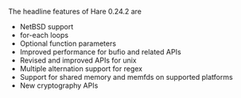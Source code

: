 The headline features of Hare 0.24.2 are
- NetBSD support
- for-each loops
- Optional function parameters
- Improved performance for bufio and related APIs
- Revised and improved APIs for unix
- Multiple alternation support for regex
- Support for shared memory and memfds on supported platforms
- New cryptography APIs